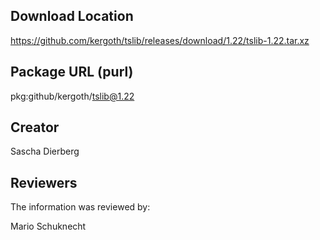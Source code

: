 ## Download Location

https://github.com/kergoth/tslib/releases/download/1.22/tslib-1.22.tar.xz

## Package URL (purl)

pkg:github/kergoth/tslib@1.22

## Creator

Sascha Dierberg

## Reviewers

The information was reviewed by:

Mario Schuknecht
